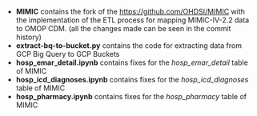 - **MIMIC** contains the fork of the https://github.com/OHDSI/MIMIC with the implementation of the ETL process for mapping MIMIC-IV-2.2 data to OMOP CDM. (all the changes made can be seen in the commit history)
- **extract-bq-to-bucket.py** contains the code for extracting data from GCP Big Query to GCP Buckets
- **hosp_emar_detail.ipynb** contains fixes for the _hosp_emar_detail_ table of MIMIC
- **hosp_icd_diagnoses.ipynb** contains fixes for the _hosp_icd_diagnoses_ table of MIMIC
- **hosp_pharmacy.ipynb** contains fixes for the _hosp_pharmacy_ table of MIMIC
